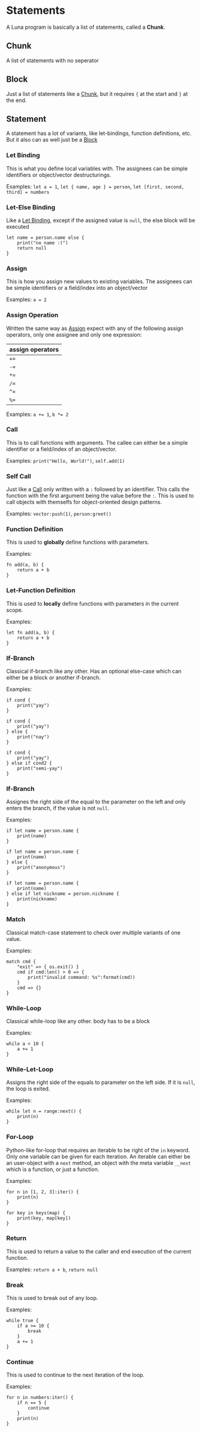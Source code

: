 # Statements
A Luna program is basically a list of statements, called a **Chunk**.

## Chunk
A list of statements with no seperator

## Block
Just a list of statements like a [Chunk](#chunk), but it requires `{` at the start and `}` at the end.

## Statement
A statement has a lot of variants, like let-bindings, function definitions, etc. But it also can as well just be a [Block](#block)

### Let Binding
This is what you define local variables with. The assignees can be simple identifiers or object/vector destructurings.

Examples: `let a = 1`, `let { name, age } = person`, `let [first, second, third] = numbers`

### Let-Else Binding
Like a [Let Binding](#let-binding), except if the assigned value is `null`, the else block will be executed

```
let name = person.name else {
    print("no name :(")
    return null
}
```

### Assign
This is how you assign new values to existing variables. The assignees can be simple identifiers or a field/index into an object/vector

Examples: `a = 2`

### Assign Operation
Written the same way as [Assign](#assign) expect with any of the following assign operators, only one assignee and only one expression:

| assign operators |
| ---------------- |
| `+=`             |
| `-=`             |
| `*=`             |
| `/=`             |
| `^=`             |
| `%=`             |


Examples: `a += 1`, `b *= 2`

### Call
This is to call functions with arguments. The callee can either be a simple identifier or a field/index of an object/vector.

Examples: `print("Hello, World!")`, `self.add(1)`

### Self Call
Just like a [Call](#call) only written with a `:` followed by an identifier. This calls the function with the first argument being the value before the `:`. This is used to call objects with themselfs for object-oriented design patterns.

Examples: `vector:push(1)`, `person:greet()`

### Function Definition
This is used to **globally** define functions with parameters.

Examples:
```
fn add(a, b) {
    return a + b
}
```

### Let-Function Definition
This is used to **locally** define functions with parameters in the current scope.

Examples:
```
let fn add(a, b) {
    return a + b
}
```

### If-Branch
Classical if-branch like any other. Has an optional else-case which can either be a block or another if-branch.

Examples:
```
if cond {
    print("yay")
}
```
```
if cond {
    print("yay")
} else {
    print("nay")
}
```
```
if cond {
    print("yay")
} else if cond2 {
    print("semi-yay")
}
```

### If-Branch
Assignes the right side of the equal to the parameter on the left and only enters the branch, if the value is not `null`.

Examples:
```
if let name = person.name {
    print(name)
}
```
```
if let name = person.name {
    print(name)
} else {
    print("anonymous")
}
```
```
if let name = person.name {
    print(name)
} else if let nickname = person.nickname {
    print(nickname)
}
```

### Match
Classical match-case statement to check over multiple variants of one value.

Examples:
```
match cmd {
    "exit" => { os.exit() }
    cmd if cmd:len() > 0 => {
        print("invalid command: %s":format(cmd))
    }
    cmd => {}
}
```

### While-Loop
Classical while-loop like any other. body has to be a block

Examples:
```
while a < 10 {
    a += 1
}
```

### While-Let-Loop
Assigns the right side of the equals to parameter on the left side. If it is `null`, the loop is exited. 

Examples:
```
while let n = range:next() {
    print(n)
}
```

### For-Loop
Python-like for-loop that requires an iterable to be right of the `in` keyword. Only one variable can be given for each iteration. An iterable can either be an user-object with a `next` method, an object with the meta variable `__next` which is a function, or just a function. 

Examples:
```
for n in [1, 2, 3]:iter() {
    print(n)
}
```
```
for key in keys(map) {
    print(key, map[key])
}
```

### Return
This is used to return a value to the caller and end execution of the current function. 

Examples: `return a + b`, `return null`

### Break
This is used to break out of any loop.

Examples:
```
while true {
    if a >= 10 {
        break
    }
    a += 1
}
```

### Continue
This is used to continue to the next iteration of the loop.

Examples:
```
for n in numbers:iter() {
    if n == 5 {
        continue
    }
    print(n)
}
```